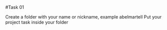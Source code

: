 #Task 01

Create a folder with your name or nickname, example abelmartell
Put your project task inside your folder

